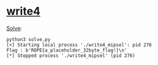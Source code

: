 # [write4](https://ropemporium.com/challenge/write4.html)

[Solve](./solve.py):

```console
python3 solve.py 
[+] Starting local process './write4_mipsel': pid 276
Flag : b'ROPE{a_placeholder_32byte_flag!}\n'
[*] Stopped process './write4_mipsel' (pid 276)
```
